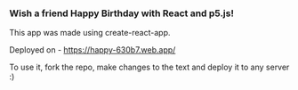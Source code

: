 ### Wish a friend Happy Birthday with React and p5.js! 

This app was made using create-react-app.

Deployed on - https://happy-630b7.web.app/

To use it, fork the repo, make changes to the text and deploy it to any server :) 
